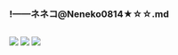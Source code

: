 ### !——ネネコ@Neneko0814★☆☆.md
![]()

![](https://pbs.twimg.com/media/ECKDE9VUIAANieB?format=jpg&name=4096x4096)
![](https://pbs.twimg.com/media/ECu6hSSU4AAtr2h?format=jpg&name=4096x4096)
![](https://pbs.twimg.com/media/EC9-sZCU8AA7qLO?format=jpg&name=4096x4096)
